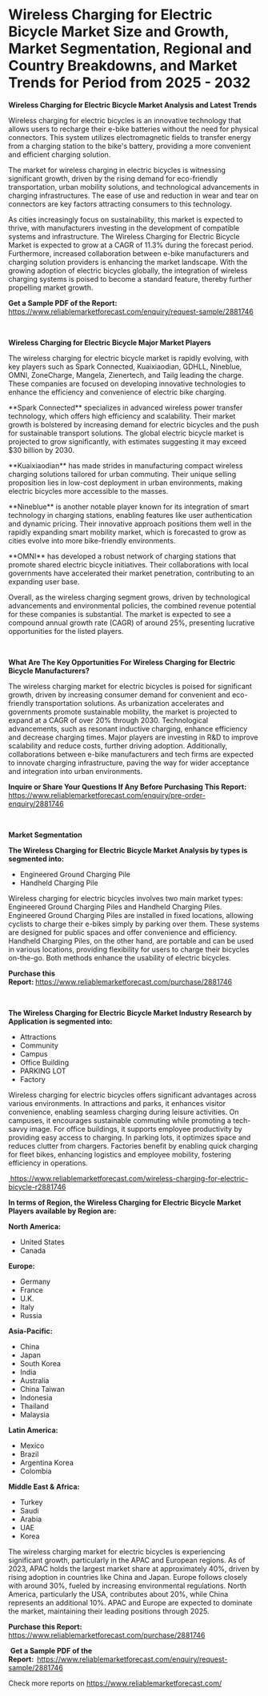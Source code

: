 <p><h1>Wireless Charging for Electric Bicycle Market Size and Growth, Market Segmentation, Regional and Country Breakdowns, and Market Trends for Period from 2025 -  2032</h1></p><p><strong>Wireless Charging for Electric Bicycle Market Analysis and Latest Trends</strong></p>
<p><p>Wireless charging for electric bicycles is an innovative technology that allows users to recharge their e-bike batteries without the need for physical connectors. This system utilizes electromagnetic fields to transfer energy from a charging station to the bike's battery, providing a more convenient and efficient charging solution. </p><p>The market for wireless charging in electric bicycles is witnessing significant growth, driven by the rising demand for eco-friendly transportation, urban mobility solutions, and technological advancements in charging infrastructures. The ease of use and reduction in wear and tear on connectors are key factors attracting consumers to this technology. </p><p>As cities increasingly focus on sustainability, this market is expected to thrive, with manufacturers investing in the development of compatible systems and infrastructure. The Wireless Charging for Electric Bicycle Market is expected to grow at a CAGR of 11.3% during the forecast period. Furthermore, increased collaboration between e-bike manufacturers and charging solution providers is enhancing the market landscape. With the growing adoption of electric bicycles globally, the integration of wireless charging systems is poised to become a standard feature, thereby further propelling market growth.</p></p>
<p><strong>Get a Sample PDF of the Report:&nbsp;</strong> <a href="https://www.reliablemarketforecast.com/enquiry/request-sample/2881746?utm_campaign=3081&utm_medium=2&utm_source=Github&utm_content=ia&utm_term=12032025&utm_id=wireless-charging-for-electric-bicycle">https://www.reliablemarketforecast.com/enquiry/request-sample/2881746</a></p>
<p>&nbsp;</p>
<p><strong>Wireless Charging for Electric Bicycle Major Market Players</strong></p>
<p><p>The wireless charging for electric bicycle market is rapidly evolving, with key players such as Spark Connected, Kuaixiaodian, GDHLL, Nineblue, OMNI, ZoneCharge, Mangela, Zienertech, and Tailg leading the charge. These companies are focused on developing innovative technologies to enhance the efficiency and convenience of electric bike charging.</p><p>**Spark Connected** specializes in advanced wireless power transfer technology, which offers high efficiency and scalability. Their market growth is bolstered by increasing demand for electric bicycles and the push for sustainable transport solutions. The global electric bicycle market is projected to grow significantly, with estimates suggesting it may exceed $30 billion by 2030.</p><p>**Kuaixiaodian** has made strides in manufacturing compact wireless charging solutions tailored for urban commuting. Their unique selling proposition lies in low-cost deployment in urban environments, making electric bicycles more accessible to the masses.</p><p>**Nineblue** is another notable player known for its integration of smart technology in charging stations, enabling features like user authentication and dynamic pricing. Their innovative approach positions them well in the rapidly expanding smart mobility market, which is forecasted to grow as cities evolve into more bike-friendly environments.</p><p>**OMNI** has developed a robust network of charging stations that promote shared electric bicycle initiatives. Their collaborations with local governments have accelerated their market penetration, contributing to an expanding user base.</p><p>Overall, as the wireless charging segment grows, driven by technological advancements and environmental policies, the combined revenue potential for these companies is substantial. The market is expected to see a compound annual growth rate (CAGR) of around 25%, presenting lucrative opportunities for the listed players.</p></p>
<p>&nbsp;</p>
<p><strong>What Are The Key Opportunities For Wireless Charging for Electric Bicycle Manufacturers?</strong></p>
<p><p>The wireless charging market for electric bicycles is poised for significant growth, driven by increasing consumer demand for convenient and eco-friendly transportation solutions. As urbanization accelerates and governments promote sustainable mobility, the market is projected to expand at a CAGR of over 20% through 2030. Technological advancements, such as resonant inductive charging, enhance efficiency and decrease charging times. Major players are investing in R&D to improve scalability and reduce costs, further driving adoption. Additionally, collaborations between e-bike manufacturers and tech firms are expected to innovate charging infrastructure, paving the way for wider acceptance and integration into urban environments.</p></p>
<p><strong>Inquire or Share Your Questions If Any Before Purchasing This Report:</strong> <a href="https://www.reliablemarketforecast.com/enquiry/pre-order-enquiry/2881746?utm_campaign=3081&utm_medium=2&utm_source=Github&utm_content=ia&utm_term=12032025&utm_id=wireless-charging-for-electric-bicycle">https://www.reliablemarketforecast.com/enquiry/pre-order-enquiry/2881746</a></p>
<p>&nbsp;</p>
<p><strong>Market Segmentation</strong></p>
<p><strong>The Wireless Charging for Electric Bicycle Market Analysis by types is segmented into:</strong></p>
<p><ul><li>Engineered Ground Charging Pile</li><li>Handheld Charging Pile</li></ul></p>
<p><p>Wireless charging for electric bicycles involves two main market types: Engineered Ground Charging Piles and Handheld Charging Piles. Engineered Ground Charging Piles are installed in fixed locations, allowing cyclists to charge their e-bikes simply by parking over them. These systems are designed for public spaces and offer convenience and efficiency. Handheld Charging Piles, on the other hand, are portable and can be used in various locations, providing flexibility for users to charge their bicycles on-the-go. Both methods enhance the usability of electric bicycles.</p></p>
<p><strong>Purchase this Report:&nbsp;</strong><a href="https://www.reliablemarketforecast.com/purchase/2881746?utm_campaign=3081&utm_medium=2&utm_source=Github&utm_content=ia&utm_term=12032025&utm_id=wireless-charging-for-electric-bicycle">https://www.reliablemarketforecast.com/purchase/2881746</a></p>
<p>&nbsp;</p>
<p><strong>The Wireless Charging for Electric Bicycle Market Industry Research by Application is segmented into:</strong></p>
<p><ul><li>Attractions</li><li>Community</li><li>Campus</li><li>Office Building</li><li>PARKING LOT</li><li>Factory</li></ul></p>
<p><p>Wireless charging for electric bicycles offers significant advantages across various environments. In attractions and parks, it enhances visitor convenience, enabling seamless charging during leisure activities. On campuses, it encourages sustainable commuting while promoting a tech-savvy image. For office buildings, it supports employee productivity by providing easy access to charging. In parking lots, it optimizes space and reduces clutter from chargers. Factories benefit by enabling quick charging for fleet bikes, enhancing logistics and employee mobility, fostering efficiency in operations.</p></p>
<p><a href="https://www.reliablemarketforecast.com/wireless-charging-for-electric-bicycle-r2881746?utm_campaign=3081&utm_medium=2&utm_source=Github&utm_content=ia&utm_term=12032025&utm_id=wireless-charging-for-electric-bicycle">&nbsp;https://www.reliablemarketforecast.com/wireless-charging-for-electric-bicycle-r2881746</a></p>
<p><strong>In terms of Region, the Wireless Charging for Electric Bicycle Market Players available by Region are:</strong></p>
<p>
    <p> <strong> North America: </strong>
        <ul>
            <li>United States</li>
            <li>Canada</li>
        </ul>
        </p> 
    <p> <strong> Europe: </strong>
        <ul>
            <li>Germany</li>
            <li>France</li>
            <li>U.K.</li>
            <li>Italy</li>
            <li>Russia</li>
        </ul>
        </p> 
    <p> <strong> Asia-Pacific: </strong>
        <ul>
            <li>China</li>
            <li>Japan</li>
            <li>South Korea</li>
            <li>India</li>
            <li>Australia</li>
            <li>China Taiwan</li>
            <li>Indonesia</li>
            <li>Thailand</li>
            <li>Malaysia</li>
        </ul>
        </p> 
    <p> <strong> Latin America: </strong>
        <ul>
            <li>Mexico</li>
            <li>Brazil</li>
            <li>Argentina Korea</li>
            <li>Colombia</li>
        </ul>
        </p> 
    <p> <strong> Middle East & Africa: </strong>
        <ul>
            <li>Turkey</li>
            <li>Saudi</li>
            <li>Arabia</li>
            <li>UAE</li>
            <li>Korea</li>
        </ul>
    </p>
    </p>
<p><p>The wireless charging market for electric bicycles is experiencing significant growth, particularly in the APAC and European regions. As of 2023, APAC holds the largest market share at approximately 40%, driven by rising adoption in countries like China and Japan. Europe follows closely with around 30%, fueled by increasing environmental regulations. North America, particularly the USA, contributes about 20%, while China represents an additional 10%. APAC and Europe are expected to dominate the market, maintaining their leading positions through 2025.</p></p>
<p><strong>Purchase this Report: </strong><a href="https://www.reliablemarketforecast.com/purchase/2881746?utm_campaign=3081&utm_medium=2&utm_source=Github&utm_content=ia&utm_term=12032025&utm_id=wireless-charging-for-electric-bicycle">https://www.reliablemarketforecast.com/purchase/2881746</a></p>
<p>&nbsp;<strong>Get a Sample PDF of the Report:&nbsp;&nbsp;</strong><a href="https://www.reliablemarketforecast.com/enquiry/request-sample/2881746?utm_campaign=3081&utm_medium=2&utm_source=Github&utm_content=ia&utm_term=12032025&utm_id=wireless-charging-for-electric-bicycle">https://www.reliablemarketforecast.com/enquiry/request-sample/2881746</a></p>
<p><strong></strong></p>
<p>Check more reports on <a href="https://www.reliablemarketforecast.com/?utm_campaign=3081&utm_medium=2&utm_source=Github&utm_content=ia&utm_term=12032025&utm_id=wireless-charging-for-electric-bicycle">https://www.reliablemarketforecast.com/</a></p>